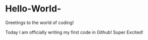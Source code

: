 # Hello-World-
Greetings to the world of coding!

Today I am officially writing my first code in Github! Super Excited!
